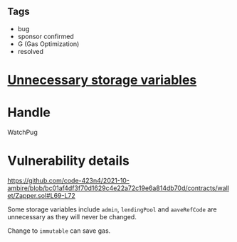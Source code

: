 ## Tags

- bug
- sponsor confirmed
- G (Gas Optimization)
- resolved

# [Unnecessary storage variables](https://github.com/code-423n4/2021-10-ambire-findings/issues/29) 

# Handle

WatchPug


# Vulnerability details

https://github.com/code-423n4/2021-10-ambire/blob/bc01af4df3f70d1629c4e22a72c19e6a814db70d/contracts/wallet/Zapper.sol#L69-L72

Some storage variables include `admin`, `lendingPool` and `aaveRefCode` are unnecessary as they will never be changed.

Change to `immutable` can save gas.

